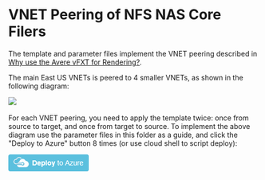 # VNET Peering of NFS NAS Core Filers

The template and parameter files implement the VNET peering described in [Why use the Avere vFXT for Rendering?](../../../docs/why_avere_for_rendering.md).

The main East US VNETs is peered to 4 smaller VNETs, as shown in the following diagram:

<img src="../../../docs/images/nfs_latency/vnet_peering.png">

For each VNET peering, you need to apply the template twice: once from source to target, and once from target to source.  To implement the above diagram use the parameter files in this folder as a guide, and click the "Deploy to Azure" button 8 times (or use cloud shell to script deploy):

<a href="https://portal.azure.com/#create/Microsoft.Template/uri/https%3A%2F%2Fraw.githubusercontent.com%2FAzure%2FAvere%2Fmaster%2Fsrc%2Fnfslatency%2Fvnetpeering%2Fazuredeploy.json" target="_blank">
<img src="https://raw.githubusercontent.com/Azure/azure-quickstart-templates/master/1-CONTRIBUTION-GUIDE/images/deploytoazure.png"/>
</a>

